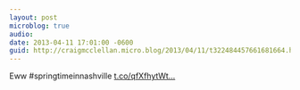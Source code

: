 ```yaml
---
layout: post
microblog: true
audio: 
date: 2013-04-11 17:01:00 -0600
guid: http://craigmcclellan.micro.blog/2013/04/11/t322484457661681664.html
---
```

Eww #springtimeinnashville [t.co/qfXfhytWt...](http://t.co/qfXfhytWtg)
